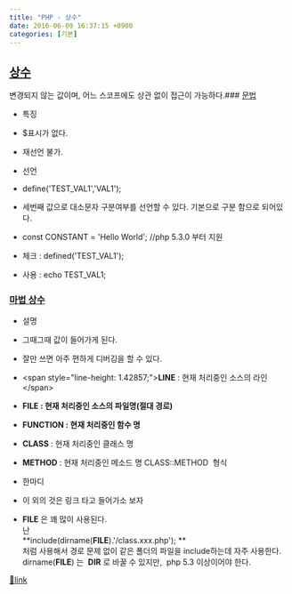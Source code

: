```yaml
---
title: "PHP - 상수"
date: 2016-06-09 16:37:15 +0900
categories: [기본]
---
```


[상수](http://php.net/manual/kr/language.constants.php "상수")
----------------------------------------------------------

변경되지 않는 값이며, 어느 스코프에도 상관 없이 접근이 가능하다.### [문법](http://php.net/manual/kr/language.constants.syntax.php "문법")

- 특징
- $표시가 없다.
- 재선언 불가.

- 선언 
- define('TEST_VAL1','VAL1');
- 세번째 값으로 대소문자 구분여부를 선언할 수 있다. 기본으로 구분 함으로 되어있다.

- const CONSTANT = 'Hello World'; //php 5.3.0 부터 지원

- 체크 : defined('TEST_VAL1');
- 사용 : echo TEST_VAL1;

### [마법 상수](http://php.net/manual/kr/language.constants.predefined.php "마법 상수")

- 설명
- 그때그때 값이 들어가게 된다.
- 잘만 쓰면 아주 편하게 디버깅을 할 수 있다.

- &lt;span style="line-height: 1.42857;"&gt;__LINE__ : 현재 처리중인 소스의 라인&lt;/span&gt;
- **__FILE__ : 현재 처리중인 소스의 파일명(절대 경로)**
- **__FUNCTION__ : 현재 처리중인 함수 명**
- __CLASS__ : 현재 처리중인 클래스 명
- __METHOD__ : 현재 처리중인 메소드 명 CLASS::METHOD  형식
- 한마디
- 이 외의 것은 링크 타고 들어가소 보자
- __FILE__ 은 꽤 많이 사용된다.  
난   
**include(dirname(__FILE__).'/class.xxx.php'); **  
처럼 사용해서 경로 문제 없이 같은 폴더의 파일을 include하는데 자주 사용한다.  
dirname(__FILE__) 는  __DIR__ 로 바꿀 수 있지만,  php 5.3 이상이어야 한다.





[🔗link](http://www.mins01.com/mh/tech/read/1003)